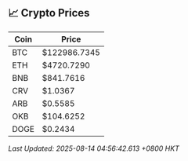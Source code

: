 ## 📈 Crypto Prices

| Coin | Price |
| ---- | ----- |
| BTC | $122986.7345 |
| ETH | $4720.7290 |
| BNB | $841.7616 |
| CRV | $1.0367 |
| ARB | $0.5585 |
| OKB | $104.6252 |
| DOGE | $0.2434 |

_Last Updated: 2025-08-14 04:56:42.613 +0800 HKT_